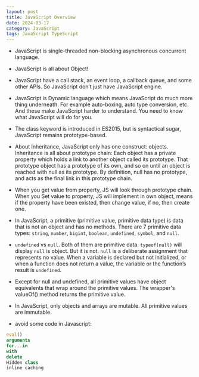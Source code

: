 ```yaml
---
layout: post
title: JavaScript Overview
date: 2024-03-17
category: JavaScript
tags: JavaScript TypeScript
---
```


- JavaScript is single-threaded non-blocking asynchronous concurrent language. 

- JavaScript is all about Object! 

- JavaScript have a call stack, an event loop, a callback queue, and some other APIs. 
So JavaScript don’t just have JavaScript engine. 

- JavaScript is Dynamic language which means JavaScript do much more thing underneath. For example auto-boxing, auto type conversion, etc. And these make JavaScript harder to understand. You need to know what JavaScript will do for you.

- The class keyword is introduced in ES2015, but is syntactical sugar, JavaScript remains prototype-based. 

- About Inheritance, JavaScript only has one construct: objects. 
Inheritance is all about prototype chain: Each object has a private property which holds a link to another object called its prototype. That prototype object has a prototype of its own, and so on until an object is reached with null as its prototype. By definition, null has no prototype, and acts as the final link in this prototype chain.

- When you get value from property, JS will look through prototype chain. When you Set value to property, JS will implement in own object, means if the property have been existed, then change value, if no, then create one. 

- In JavaScript, a primitive (primitive value, primitive data type) is data that is not an object and has no methods. There are 7 primitive data types: `string`, `number`, `bigint`, `boolean`, `undefined`, `symbol`, and `null`.

- `undefined` vs `null`. Both of them are primitive data. `typeof(null)` will display `null` is object. But it is not. `null` is a deliberate assignment that represents no value. When a variable is declared but not initialized, or when a function does not return a value, the variable or the function’s result is `undefined`.

- Except for null and undefined, all primitive values have object equivalents that wrap around the primitive values. The wrapper's valueOf() method returns the primitive value.

- In JavaScript, only objects and arrays are mutable. All primitive values are immutable.

- avoid some code in Javascript:
```js
eval() 
arguments
for...in
with
delete
Hidden class
inline caching
```


